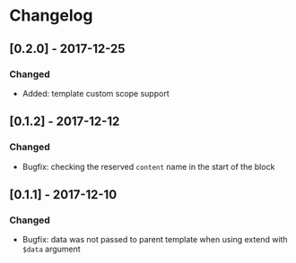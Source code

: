 # Changelog

## [0.2.0] - 2017-12-25

### Changed

* Added: template custom scope support

## [0.1.2] - 2017-12-12

### Changed

* Bugfix: checking the reserved `content` name in the start of the block

## [0.1.1] - 2017-12-10

### Changed

* Bugfix: data was not passed to parent template when using extend with `$data` argument